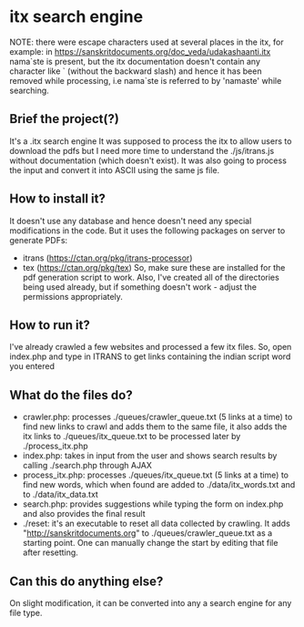 # itx search engine

NOTE: there were escape characters used at several places in the itx, for example: in https://sanskritdocuments.org/doc_veda/udakashaanti.itx nama\`ste is present, but the itx documentation doesn't contain any character like \` (without the backward slash) and hence it has been removed while processing, i.e nama\`ste is referred to by 'namaste' while searching.

## Brief the project(?)
It's a .itx search engine
  It was supposed to process the itx to allow users to download the pdfs but I need more time to understand the ./js/itrans.js without documentation (which doesn't exist). It was also going to process the input and convert it into ASCII using the same js file.

## How to install it?
It doesn't use any database and hence doesn't need any special modifications in the code.
But it uses the following packages on server to generate PDFs:
  - itrans (https://ctan.org/pkg/itrans-processor)
  - tex (https://ctan.org/pkg/tex)
So, make sure these are installed for the pdf generation script to work.
Also, I've created all of the directories being used already, but if something doesn't work - adjust the permissions appropriately.

## How to run it?
I've already crawled a few websites and processed a few itx files.
So, open index.php and type in ITRANS to get links containing the indian script word you entered

## What do the files do?
  - crawler.php: processes ./queues/crawler_queue.txt (5 links at a time) to find new links to crawl and adds them to the same file, it also adds the itx links to ./queues/itx_queue.txt to be processed later by ./process_itx.php
  - index.php: takes in input from the user and shows search results by calling ./search.php through AJAX
  - process_itx.php: processes ./queues/itx_queue.txt (5 links at a time) to find new words, which when found are added to ./data/itx_words.txt and to ./data/itx_data.txt
  - search.php: provides suggestions while typing the form on index.php and also provides the final result
  - ./reset: it's an executable to reset all data collected by crawling. It adds "http://sanskritdocuments.org" to ./queues/crawler_queue.txt as a starting point. One can manually change the start by editing that file after resetting.

## Can this do anything else?
On slight modification, it can be converted into any a search engine for any file type.
